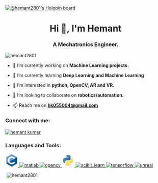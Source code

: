 [![@hemant2801's Holopin board](https://holopin.io/api/user/board?user=hemant2801)](https://holopin.io/@hemant2801)
<h1 align="center">Hi 👋, I'm Hemant</h1>
<h3 align="center">A Mechatronics Engineer.</h3>

<p align="left"> <img src="https://komarev.com/ghpvc/?username=hemant2801&label=Profile%20views&color=0e75b6&style=flat" alt="hemant2801" /> </p>

- 🔭 I’m currently working on **Machine Learning projects.**

- 🌱 I’m currently learning **Deep Learning and Machine Learning**

- 👯 I’m interested in **python, OpenCV, AR and VR.**

- 🤝 I’m looking to collaborate on **robotics/automation.**

- 📫 Reach me on **hk055004@gmail.com**

<h3 align="left">Connect with me:</h3>
<p align="left">
<a href="https://linkedin.com/in/hemant kumar" target="blank"><img align="center" src="https://raw.githubusercontent.com/rahuldkjain/github-profile-readme-generator/master/src/images/icons/Social/linked-in-alt.svg" alt="hemant kumar" height="30" width="40" /></a>
</p>

<h3 align="left">Languages and Tools:</h3>
<p align="left"> <a href="https://www.cprogramming.com/" target="_blank"> <img src="https://raw.githubusercontent.com/devicons/devicon/master/icons/c/c-original.svg" alt="c" width="40" height="40"/> </a> <a href="https://www.mathworks.com/" target="_blank"> <img src="https://upload.wikimedia.org/wikipedia/commons/2/21/Matlab_Logo.png" alt="matlab" width="40" height="40"/> </a> <a href="https://opencv.org/" target="_blank"> <img src="https://www.vectorlogo.zone/logos/opencv/opencv-icon.svg" alt="opencv" width="40" height="40"/> </a> <a href="https://www.python.org" target="_blank"> <img src="https://raw.githubusercontent.com/devicons/devicon/master/icons/python/python-original.svg" alt="python" width="40" height="40"/> </a> <a href="https://scikit-learn.org/" target="_blank"> <img src="https://upload.wikimedia.org/wikipedia/commons/0/05/Scikit_learn_logo_small.svg" alt="scikit_learn" width="40" height="40"/> </a> <a href="https://www.tensorflow.org" target="_blank"> <img src="https://www.vectorlogo.zone/logos/tensorflow/tensorflow-icon.svg" alt="tensorflow" width="40" height="40"/> </a> <a href="https://unrealengine.com/" target="_blank"> <img src="https://raw.githubusercontent.com/kenangundogan/fontisto/036b7eca71aab1bef8e6a0518f7329f13ed62f6b/icons/svg/brand/unreal-engine.svg" alt="unreal" width="40" height="40"/> </a> </p>

<p>&nbsp;<img align="center" src="https://github-readme-stats.vercel.app/api?username=hemant2801&show_icons=true&locale=en" alt="hemant2801" /></p>



<!---
Hemant2801/Hemant2801 is a ✨ special ✨ repository because its `README.md` (this file) appears on your GitHub profile.
You can click the Preview link to take a look at your changes.
--->
